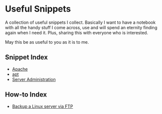 # Useful Snippets

A collection of useful snippets I collect. Basically I want to have a notebook with all the handy stuff I come across, use and will spend an eternity finding again when I need it. Plus, sharing this with everyone who is interested.

May this be as useful to you as it is to me.

## Snippet Index

* [Apache](snippets/apache.markdown)
* [apt](snippets/apt.markdown)
* [Server Administration](server-administration.markdown)

## How-to Index

* [Backup a Linux server via FTP](backup_a_linux_server_to_ftp.markdown)
